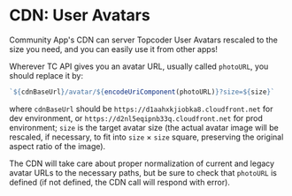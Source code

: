 # CDN: User Avatars
Community App&apos;s CDN can server Topcoder User Avatars rescaled to the size you
need, and you can easily use it from other apps!

Wherever TC API gives you an avatar URL, usually called `photoURL`, you should
replace it by:
```js
`${cdnBaseUrl}/avatar/${encodeUriComponent(photoURL)}?size=${size}`
```
where `cdnBaseUrl` should be `https://d1aahxkjiobka8.cloudfront.net` for dev
environment, or `https://d2nl5eqipnb33q.cloudfront.net` for prod environment;
`size` is the target avatar size (the actual avatar image will be rescaled,
if necessary, to fit into `size` &times; `size` square, preserving the original
aspect ratio of the image).

The CDN will take care about proper normalization of current and legacy avatar
URLs to the necessary paths, but be sure to check that `photoURL` is defined
(if not defined, the CDN call will respond with error).
